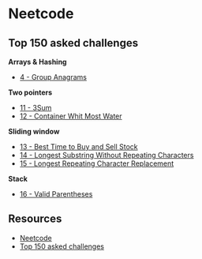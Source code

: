 # Neetcode

## Top 150 asked challenges

**Arrays & Hashing**
- [4 - Group Anagrams](./arrays/group_anagrams.py)

**Two pointers**
- [11 - 3Sum](./two_pointers/three_sum.py)
- [12 - Container Whit Most Water](./two_pointers/container_with_most_water.py)

**Sliding window**
- [13 - Best Time to Buy and Sell Stock](./slinding_window/best_time_to_buy_and_sell_stock.py)
- [14 - Longest Substring Without Repeating Characters](./slinding_window/longest_substring_without_repeating_characters.py)
- [15 - Longest Repeating Character Replacement](./slinding_window/longest_repeating_character_replacement.py)

**Stack**
- [16 - Valid Parentheses](./stack/valid_parentheses.py)

## Resources

- [Neetcode](https://neetcode.io/)
- [Top 150 asked challenges](https://s3.amazonaws.com/kajabi-storefronts-production/file-uploads/sites/2148099411/downloads/142ca1e-c4b2-3b52-c8f3-3e3ba636a48a_Problem_Set_1.pdf)